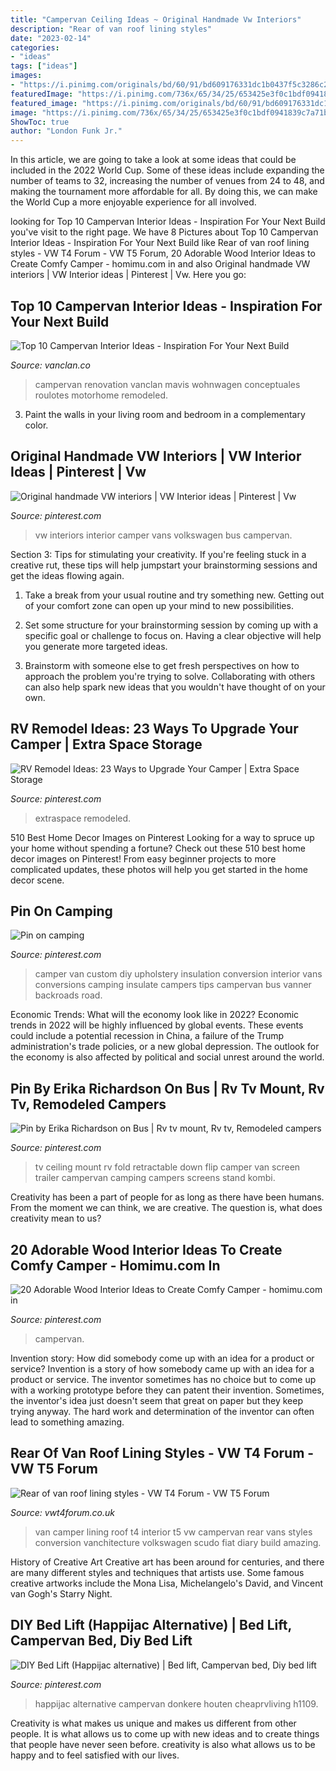 ```yaml
---
title: "Campervan Ceiling Ideas ~ Original Handmade Vw Interiors"
description: "Rear of van roof lining styles"
date: "2023-02-14"
categories:
- "ideas"
tags: ["ideas"]
images:
- "https://i.pinimg.com/originals/bd/60/91/bd609176331dc1b0437f5c3286c2f57c.jpg"
featuredImage: "https://i.pinimg.com/736x/65/34/25/653425e3f0c1bdf0941839c7a71bf8ef.jpg"
featured_image: "https://i.pinimg.com/originals/bd/60/91/bd609176331dc1b0437f5c3286c2f57c.jpg"
image: "https://i.pinimg.com/736x/65/34/25/653425e3f0c1bdf0941839c7a71bf8ef.jpg"
ShowToc: true
author: "London Funk Jr."
---
```



In this article, we are going to take a look at some ideas that could be included in the 2022 World Cup. Some of these ideas include expanding the number of teams to 32, increasing the number of venues from 24 to 48, and making the tournament more affordable for all. By doing this, we can make the World Cup a more enjoyable experience for all involved.

	

		
looking for Top 10 Campervan Interior Ideas - Inspiration For Your Next Build you've visit to the right page. We have 8 Pictures about Top 10 Campervan Interior Ideas - Inspiration For Your Next Build like Rear of van roof lining styles - VW T4 Forum - VW T5 Forum, 20 Adorable Wood Interior Ideas to Create Comfy Camper - homimu.com in and also Original handmade VW interiors | VW Interior ideas | Pinterest | Vw. Here you go:
		
    
## Top 10 Campervan Interior Ideas - Inspiration For Your Next Build

<img loading=lazy src="https://vanclan.co/wp-content/uploads/2019/08/7B72325C-DCED-4CC3-B54B-F06DEF20ABD1.jpeg" onerror="this.onerror=null;this.src='https://tse1.mm.bing.net/th?id=OIP.4LUWTDXyCJUX7iv4dFJyxgHaI5&amp;pid=15.1';" alt="Top 10 Campervan Interior Ideas - Inspiration For Your Next Build">

_Source: vanclan.co_

>campervan renovation vanclan mavis wohnwagen conceptuales roulotes motorhome remodeled. 

	

3. Paint the walls in your living room and bedroom in a complementary color. 

    
## Original Handmade VW Interiors | VW Interior Ideas | Pinterest | Vw

<img loading=lazy src="https://s-media-cache-ak0.pinimg.com/originals/2a/04/89/2a0489aac1766ac7f8a4176bf5338ffd.jpg" onerror="this.onerror=null;this.src='https://tse3.mm.bing.net/th?id=OIP.Z05O52Osp7gkFQcRkgRVKwHaE8&amp;pid=15.1';" alt="Original handmade VW interiors | VW Interior ideas | Pinterest | Vw">

_Source: pinterest.com_

>vw interiors interior camper vans volkswagen bus campervan. 

	

Section 3: Tips for stimulating your creativity.
If you're feeling stuck in a creative rut, these tips will help jumpstart your brainstorming sessions and get the ideas flowing again.
1. Take a break from your usual routine and try something new. Getting out of your comfort zone can open up your mind to new possibilities.

2. Set some structure for your brainstorming session by coming up with a specific goal or challenge to focus on. Having a clear objective will help you generate more targeted ideas.

3. Brainstorm with someone else to get fresh perspectives on how to approach the problem you're trying to solve. Collaborating with others can also help spark new ideas that you wouldn't have thought of on your own.

    
## RV Remodel Ideas: 23 Ways To Upgrade Your Camper | Extra Space Storage

<img loading=lazy src="https://i.pinimg.com/originals/dc/15/35/dc1535d5e597a8193938582c15de360e.jpg" onerror="this.onerror=null;this.src='https://tse2.mm.bing.net/th?id=OIP.k3YNOP2G0clY1TiYz6ORGwHaJQ&amp;pid=15.1';" alt="RV Remodel Ideas: 23 Ways to Upgrade Your Camper | Extra Space Storage">

_Source: pinterest.com_

>extraspace remodeled. 

	

510 Best Home Decor Images on Pinterest
Looking for a way to spruce up your home without spending a fortune? Check out these 510 best home decor images on Pinterest! From easy beginner projects to more complicated updates, these photos will help you get started in the home decor scene.

    
## Pin On Camping

<img loading=lazy src="https://i.pinimg.com/originals/bd/60/91/bd609176331dc1b0437f5c3286c2f57c.jpg" onerror="this.onerror=null;this.src='https://tse3.mm.bing.net/th?id=OIP.X2lMqlm4JIfdWWxEVQvjQQHaFj&amp;pid=15.1';" alt="Pin on camping">

_Source: pinterest.com_

>camper van custom diy upholstery insulation conversion interior vans conversions camping insulate campers tips campervan bus vanner backroads road. 

	

Economic Trends: What will the economy look like in 2022?
Economic trends in 2022 will be highly influenced by global events. These events could include a potential recession in China, a failure of the Trump administration's trade policies, or a new global depression. The outlook for the economy is also affected by political and social unrest around the world.

    
## Pin By Erika Richardson On Bus | Rv Tv Mount, Rv Tv, Remodeled Campers

<img loading=lazy src="https://i.pinimg.com/736x/4e/0b/49/4e0b494c99e27e9099f8dace26ce2701--rv-camper-camper-trailer.jpg" onerror="this.onerror=null;this.src='https://tse3.mm.bing.net/th?id=OIP.CAT4kcPCKd3uOr9AJwMVTAHaFj&amp;pid=15.1';" alt="Pin by Erika Richardson on Bus | Rv tv mount, Rv tv, Remodeled campers">

_Source: pinterest.com_

>tv ceiling mount rv fold retractable down flip camper van screen trailer campervan camping campers screens stand kombi. 

	

Creativity has been a part of people for as long as there have been humans. From the moment we can think, we are creative. The question is, what does creativity mean to us?

    
## 20 Adorable Wood Interior Ideas To Create Comfy Camper - Homimu.com In

<img loading=lazy src="https://i.pinimg.com/736x/65/34/25/653425e3f0c1bdf0941839c7a71bf8ef.jpg" onerror="this.onerror=null;this.src='https://tse4.mm.bing.net/th?id=OIP.ES07IYK7M9VWs-6f2q8nBQHaJN&amp;pid=15.1';" alt="20 Adorable Wood Interior Ideas to Create Comfy Camper - homimu.com in">

_Source: pinterest.com_

>campervan. 

	

Invention story: How did somebody come up with an idea for a product or service?
Invention is a story of how somebody came up with an idea for a product or service. The inventor sometimes has no choice but to come up with a working prototype before they can patent their invention. Sometimes, the inventor's idea just doesn't seem that great on paper but they keep trying anyway. The hard work and determination of the inventor can often lead to something amazing.

    
## Rear Of Van Roof Lining Styles - VW T4 Forum - VW T5 Forum

<img loading=lazy src="http://www.fiatforum.com/gallery/data/500/medium/completerearroof2.JPG" onerror="this.onerror=null;this.src='https://tse3.mm.bing.net/th?id=OIP.PvCpDWccJ1jW4-U9V_XaqQHaFj&amp;pid=15.1';" alt="Rear of van roof lining styles - VW T4 Forum - VW T5 Forum">

_Source: vwt4forum.co.uk_

>van camper lining roof t4 interior t5 vw campervan rear vans styles conversion vanchitecture volkswagen scudo fiat diary build amazing. 

	

History of Creative Art
Creative art has been around for centuries, and there are many different styles and techniques that artists use. Some famous creative artworks include the Mona Lisa, Michelangelo's David, and Vincent van Gogh's Starry Night.

    
## DIY Bed Lift (Happijac Alternative) | Bed Lift, Campervan Bed, Diy Bed Lift

<img loading=lazy src="https://i.pinimg.com/736x/06/89/e0/0689e016bfc77450a40a1eb495cde9c3.jpg" onerror="this.onerror=null;this.src='https://tse4.mm.bing.net/th?id=OIP.P3ofurqR-VM8mPkXEaIOVwHaFi&amp;pid=15.1';" alt="DIY Bed Lift (Happijac alternative) | Bed lift, Campervan bed, Diy bed lift">

_Source: pinterest.com_

>happijac alternative campervan donkere houten cheaprvliving h1109. 

	

Creativity is what makes us unique and makes us different from other people. It is what allows us to come up with new ideas and to create things that people have never seen before. creativity is also what allows us to be happy and to feel satisfied with our lives.

